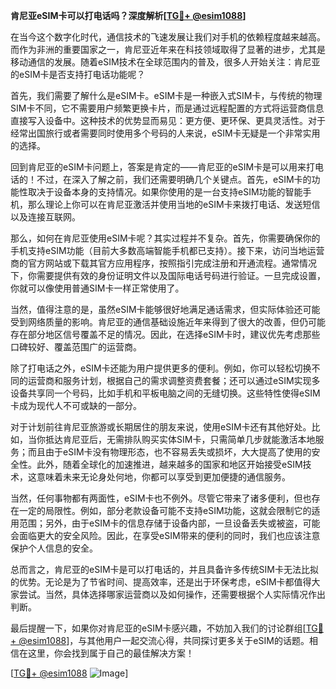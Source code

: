**肯尼亚eSIM卡可以打电话吗？深度解析[[TG💪+ @esim1088](https://t.me/s/esim1088)]**

在当今这个数字化时代，通信技术的飞速发展让我们对手机的依赖程度越来越高。而作为非洲的重要国家之一，肯尼亚近年来在科技领域取得了显著的进步，尤其是移动通信的发展。随着eSIM技术在全球范围内的普及，很多人开始关注：肯尼亚的eSIM卡是否支持打电话功能呢？

首先，我们需要了解什么是eSIM卡。eSIM卡是一种嵌入式SIM卡，与传统的物理SIM卡不同，它不需要用户频繁更换卡片，而是通过远程配置的方式将运营商信息直接写入设备中。这种技术的优势显而易见：更方便、更环保、更具灵活性。对于经常出国旅行或者需要同时使用多个号码的人来说，eSIM卡无疑是一个非常实用的选择。

回到肯尼亚的eSIM卡问题上，答案是肯定的——肯尼亚的eSIM卡是可以用来打电话的！不过，在深入了解之前，我们还需要明确几个关键点。首先，eSIM卡的功能性取决于设备本身的支持情况。如果你使用的是一台支持eSIM功能的智能手机，那么理论上你可以在肯尼亚激活并使用当地的eSIM卡来拨打电话、发送短信以及连接互联网。

那么，如何在肯尼亚使用eSIM卡呢？其实过程并不复杂。首先，你需要确保你的手机支持eSIM功能（目前大多数高端智能手机都已支持）。接下来，访问当地运营商的官方网站或下载其官方应用程序，按照指引完成注册和开通流程。通常情况下，你需要提供有效的身份证明文件以及国际电话号码进行验证。一旦完成设置，你就可以像使用普通SIM卡一样正常使用了。

当然，值得注意的是，虽然eSIM卡能够很好地满足通话需求，但实际体验还可能受到网络质量的影响。肯尼亚的通信基础设施近年来得到了很大的改善，但仍可能存在部分地区信号覆盖不足的情况。因此，在选择eSIM卡时，建议优先考虑那些口碑较好、覆盖范围广的运营商。

除了打电话之外，eSIM卡还能为用户提供更多的便利。例如，你可以轻松切换不同的运营商和服务计划，根据自己的需求调整资费套餐；还可以通过eSIM实现多设备共享同一个号码，比如手机和平板电脑之间的无缝切换。这些特性使得eSIM卡成为现代人不可或缺的一部分。

对于计划前往肯尼亚旅游或长期居住的朋友来说，使用eSIM卡还有其他好处。比如，当你抵达肯尼亚后，无需排队购买实体SIM卡，只需简单几步就能激活本地服务；而且由于eSIM卡没有物理形态，也不容易丢失或损坏，大大提高了使用的安全性。此外，随着全球化的加速推进，越来越多的国家和地区开始接受eSIM技术，这意味着未来无论身处何地，你都可以享受到更加便捷的通信服务。

当然，任何事物都有两面性，eSIM卡也不例外。尽管它带来了诸多便利，但也存在一定的局限性。例如，部分老款设备可能不支持eSIM功能，这就会限制它的适用范围；另外，由于eSIM卡的信息存储于设备内部，一旦设备丢失或被盗，可能会面临更大的安全风险。因此，在享受eSIM带来的便利的同时，我们也应该注意保护个人信息的安全。

总而言之，肯尼亚的eSIM卡是可以打电话的，并且具备许多传统SIM卡无法比拟的优势。无论是为了节省时间、提高效率，还是出于环保考虑，eSIM卡都值得大家尝试。当然，具体选择哪家运营商以及如何操作，还需要根据个人实际情况作出判断。

最后提醒一下，如果你对肯尼亚的eSIM卡感兴趣，不妨加入我们的讨论群组[[TG💪+ @esim1088](https://t.me/s/esim1088)]，与其他用户一起交流心得，共同探讨更多关于eSIM的话题。相信在这里，你会找到属于自己的最佳解决方案！

[[TG💪+ @esim1088](https://t.me/s/esim1088) ![Image](https://i.postimg.cc/4NQfJmqS/Snipaste-2025-05-13-00-14-12.png)]